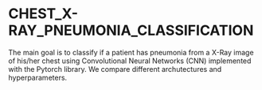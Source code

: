 # CHEST_X-RAY_PNEUMONIA_CLASSIFICATION
The main goal is to classify if a patient has pneumonia from a X-Ray image of his/her chest using Convolutional Neural Networks (CNN) implemented with the Pytorch library. We compare different archutectures and hyperparameters.
